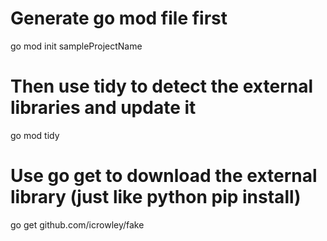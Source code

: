 <!-- GOLANG mod file -->
# Generate go mod file first
go mod init sampleProjectName

# Then use tidy to detect the external libraries and update it
go mod tidy

# Use go get to download the external library (just like python pip install)
go get github.com/icrowley/fake
